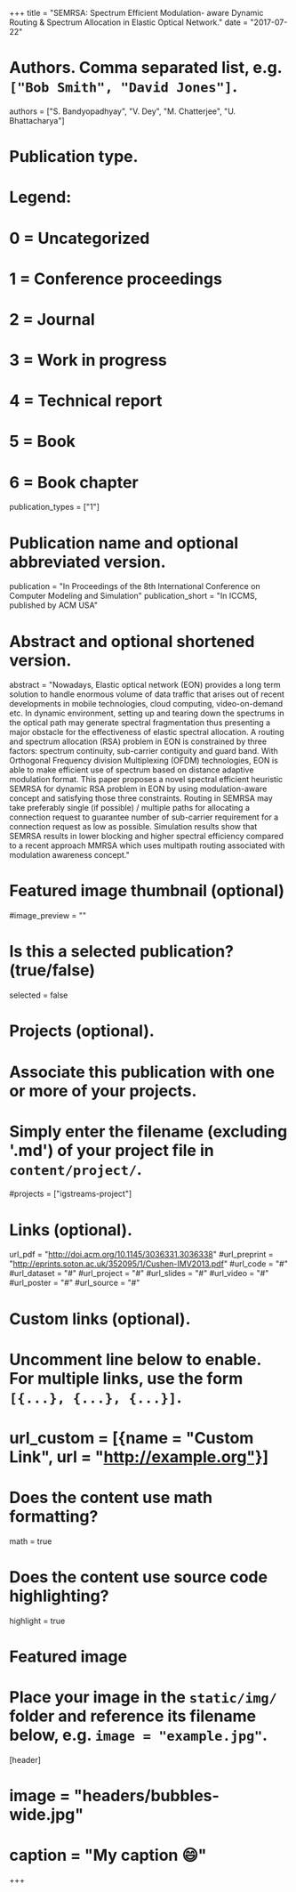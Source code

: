 +++
title = "SEMRSA: Spectrum Efficient Modulation- aware Dynamic Routing & Spectrum Allocation in Elastic Optical Network."
date = "2017-07-22"

# Authors. Comma separated list, e.g. `["Bob Smith", "David Jones"]`.
authors = ["S. Bandyopadhyay", "V. Dey", "M. Chatterjee", "U. Bhattacharya"]

# Publication type.
# Legend:
# 0 = Uncategorized
# 1 = Conference proceedings
# 2 = Journal
# 3 = Work in progress
# 4 = Technical report
# 5 = Book
# 6 = Book chapter
publication_types = ["1"]

# Publication name and optional abbreviated version.
publication = "In Proceedings of the 8th International Conference on Computer Modeling and Simulation"
publication_short = "In ICCMS, published by ACM USA"

# Abstract and optional shortened version.
abstract = "Nowadays, Elastic optical network (EON) provides a long term solution to handle enormous volume of data traffic that arises out of recent developments in mobile technologies, cloud computing, video-on-demand etc. In dynamic environment, setting up and tearing down the spectrums in the optical path may generate spectral fragmentation thus presenting a major obstacle for the effectiveness of elastic spectral allocation. A routing and spectrum allocation (RSA) problem in EON is constrained by three factors: spectrum continuity, sub-carrier contiguity and guard band. With Orthogonal Frequency division Multiplexing (OFDM) technologies, EON is able to make efficient use of spectrum based on distance adaptive modulation format. This paper proposes a novel spectral efficient heuristic SEMRSA for dynamic RSA problem in EON by using modulation-aware concept and satisfying those three constraints. Routing in SEMRSA may take preferably single (if possible) / multiple paths for allocating a connection request to guarantee number of sub-carrier requirement for a connection request as low as possible. Simulation results show that SEMRSA results in lower blocking and higher spectral efficiency compared to a recent approach MMRSA which uses multipath routing associated with modulation awareness concept."

# Featured image thumbnail (optional)
#image_preview = ""

# Is this a selected publication? (true/false)
selected = false

# Projects (optional).
#   Associate this publication with one or more of your projects.
#   Simply enter the filename (excluding '.md') of your project file in `content/project/`.
#projects = ["igstreams-project"]

# Links (optional).
url_pdf = "http://doi.acm.org/10.1145/3036331.3036338"
#url_preprint = "http://eprints.soton.ac.uk/352095/1/Cushen-IMV2013.pdf"
#url_code = "#"
#url_dataset = "#"
#url_project = "#"
#url_slides = "#"
#url_video = "#"
#url_poster = "#"
#url_source = "#"

# Custom links (optional).
#   Uncomment line below to enable. For multiple links, use the form `[{...}, {...}, {...}]`.
# url_custom = [{name = "Custom Link", url = "http://example.org"}]

# Does the content use math formatting?
math = true

# Does the content use source code highlighting?
highlight = true

# Featured image
# Place your image in the `static/img/` folder and reference its filename below, e.g. `image = "example.jpg"`.
[header]
# image = "headers/bubbles-wide.jpg"
# caption = "My caption :smile:"

+++

